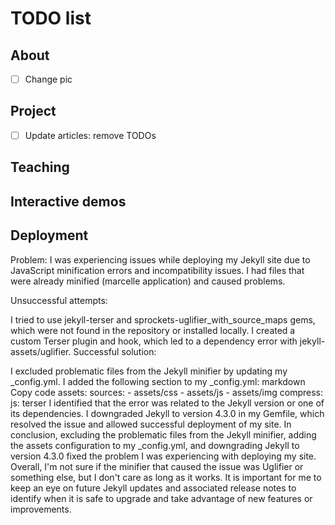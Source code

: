 # TODO list
## About

- [ ] Change pic
## Project

- [ ] Update articles: remove TODOs

## Teaching

## Interactive demos

## Deployment 

Problem: I was experiencing issues while deploying my Jekyll site due to JavaScript minification errors and incompatibility issues. I had files that were already minified (marcelle application) and caused problems.

Unsuccessful attempts:

I tried to use jekyll-terser and sprockets-uglifier_with_source_maps gems, which were not found in the repository or installed locally.
I created a custom Terser plugin and hook, which led to a dependency error with jekyll-assets/uglifier.
Successful solution:

I excluded problematic files from the Jekyll minifier by updating my _config.yml.
I added the following section to my _config.yml:
markdown
Copy code
assets:
  sources:
    - assets/css
    - assets/js
    - assets/img
  compress:
    js: terser
I identified that the error was related to the Jekyll version or one of its dependencies.
I downgraded Jekyll to version 4.3.0 in my Gemfile, which resolved the issue and allowed successful deployment of my site.
In conclusion, excluding the problematic files from the Jekyll minifier, adding the assets configuration to my _config.yml, and downgrading Jekyll to version 4.3.0 fixed the problem I was experiencing with deploying my site. Overall, I'm not sure if the minifier that caused the issue was Uglifier or something else, but I don't care as long as it works. It is important for me to keep an eye on future Jekyll updates and associated release notes to identify when it is safe to upgrade and take advantage of new features or improvements.